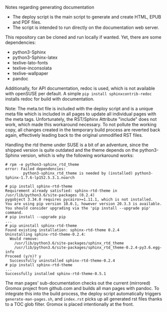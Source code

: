 Notes regarding generating documentation

- The deploy script is the main script to generate and create HTML, EPUB and PDF files.
- The script is intended to run directly on the documentation web server.

This repository can be cloned and run locally if wanted. Yet, there are some dependencies:

- python3-Sphinx
- python3-Sphinx-latex
- texlive-lato-fonts
- texlive-inconsolata
- texlive-wallpaper
- pandoc

Additionally, for API documentation, redoc is used, which is not available with openSUSE per default.
A simple `pip install sphinxcontrib-redoc` installs redoc for build with documentation.

Note: The meta.txt file is included with the deploy script and is a unique meta file which is included in all pages to update all individual pages with the meta tags. Unfortunately, the RST/Sphinx Attribute "include" does not work, which made this workaround necessary. To not pollute the working copy, all changes created in the temporary build process are reverted back again, effectively leading back to the original unmodified RST files.

Handling the rtd theme under SUSE is a bit of an adventure, since the shipped version is quite outdated and the theme depends on the python3-Sphinx version, which is why the following workaround works:

```
# rpm -e python3-sphinx_rtd_theme
error: Failed dependencies:
        python3-sphinx_rtd_theme is needed by (installed) python3-Sphinx-1.7.6-lp152.5.3.1.noarch

# pip install sphinx-rtd-theme
Requirement already satisfied: sphinx-rtd-theme in /usr/lib/python3.6/site-packages (0.2.4)
pygobject 3.34.0 requires pycairo>=1.11.1, which is not installed.
You are using pip version 10.0.1, however version 20.3.3 is available.
You should consider upgrading via the 'pip install --upgrade pip' command.
# pip install --upgrade pip
...
# pip uninstall sphinx-rtd-theme
Found existing installation: sphinx-rtd-theme 0.2.4
Uninstalling sphinx-rtd-theme-0.2.4:
  Would remove:
    /usr/lib/python3.6/site-packages/sphinx_rtd_theme
    /usr/lib/python3.6/site-packages/sphinx_rtd_theme-0.2.4-py3.6.egg-info
Proceed (y/n)? y
  Successfully uninstalled sphinx-rtd-theme-0.2.4
# pip install sphinx-rtd-theme
...
Successfully installed sphinx-rtd-theme-0.5.1
```

The man pages' sub-documentation checks out the current (mirrored) Gromox project from github.com and builds all man pages with pandoc. To integrate this into the build process, the deploy script automatically triggers `generate-man-pages.sh`, and `index.rst` picks up all generated rst files thanks to a TOC glob filter. Gromox is placed intentionally at the front.
